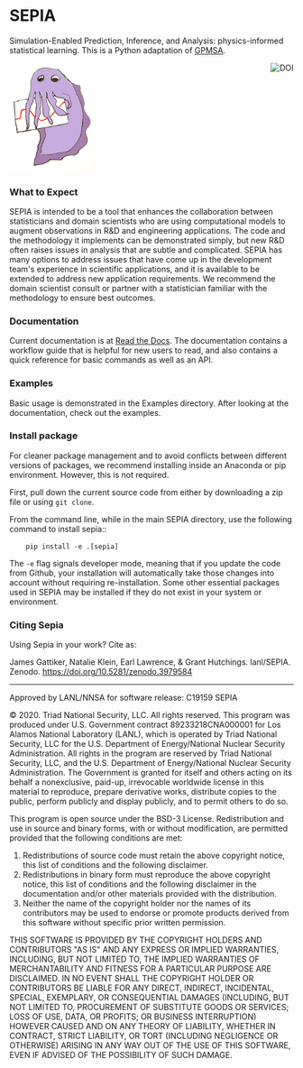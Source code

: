# SEPIA

Simulation-Enabled Prediction, Inference, and Analysis: physics-informed statistical learning.
This is a Python adaptation of [GPMSA](https://github.com/lanl/gpmsa).

<a href="https://doi.org/10.5281/zenodo.3979585"><img src="https://zenodo.org/badge/DOI/10.5281/zenodo.3979585.svg" align="right" alt="DOI"></a>

<img src="docs/sepia.png" alt="sepia cuttlefish logo" width="150"/>

### What to Expect
SEPIA is intended to be a tool that enhances the collaboration between statisticians
and domain scientists who are using computational models to augment observations in
R&D and engineering applications. The code and the methodology 
it implements can be demonstrated simply, but new R&D often raises issues in 
analysis that are subtle and complicated. SEPIA has many options to address issues 
that have come up in the development team's experience in scientific applications,
and it is available to be extended to address new application requirements. We 
recommend the domain scientist consult or partner with a statistician familiar with the
methodology to ensure best outcomes. 

### Documentation
Current documentation is at [Read the Docs](http://sepia-lanl.readthedocs.io).
The documentation contains a workflow guide that is helpful for new users to read, and also contains a quick reference for basic commands as well as an API.

### Examples
Basic usage is demonstrated in the Examples directory. 
After looking at the documentation, check out the examples.

### Install package 
For cleaner package management and to avoid conflicts between different versions of packages,
we recommend installing inside an Anaconda or pip environment.
However, this is not required.

First, pull down the current source code from either by downloading a zip file or using `git clone`.

From the command line, while in the main SEPIA directory, use the following command to install sepia::

        pip install -e .[sepia]

The `-e` flag signals developer mode, meaning that if you update the code from Github, your installation will automatically
take those changes into account without requiring re-installation.
Some other essential packages used in SEPIA may be installed if they do not exist in your system or environment.


### Citing Sepia
Using Sepia in your work? Cite as:

James Gattiker, Natalie Klein, Earl Lawrence, & Grant Hutchings.
lanl/SEPIA. Zenodo. https://doi.org/10.5281/zenodo.3979584


---

Approved by LANL/NNSA for software release: C19159 SEPIA 

© 2020. Triad National Security, LLC. All rights reserved.
This program was produced under U.S. Government contract 89233218CNA000001 for Los Alamos
National Laboratory (LANL), which is operated by Triad National Security, LLC for the U.S.
Department of Energy/National Nuclear Security Administration. All rights in the program are
reserved by Triad National Security, LLC, and the U.S. Department of Energy/National Nuclear
Security Administration. The Government is granted for itself and others acting on its behalf a
nonexclusive, paid-up, irrevocable worldwide license in this material to reproduce, prepare
derivative works, distribute copies to the public, perform publicly and display publicly, and to permit
others to do so.

This program is open source under the BSD-3 License.
Redistribution and use in source and binary forms, with or without modification, are permitted
provided that the following conditions are met:
1. Redistributions of source code must retain the above copyright notice, this list of conditions and
the following disclaimer. 
2. Redistributions in binary form must reproduce the above copyright notice, this list of conditions
and the following disclaimer in the documentation and/or other materials provided with the
distribution. 
3. Neither the name of the copyright holder nor the names of its contributors may be used to endorse
or promote products derived from this software without specific prior written permission.

THIS SOFTWARE IS PROVIDED BY THE COPYRIGHT HOLDERS AND CONTRIBUTORS "AS
IS" AND ANY EXPRESS OR IMPLIED WARRANTIES, INCLUDING, BUT NOT LIMITED TO, THE
IMPLIED WARRANTIES OF MERCHANTABILITY AND FITNESS FOR A PARTICULAR
PURPOSE ARE DISCLAIMED. IN NO EVENT SHALL THE COPYRIGHT HOLDER OR
CONTRIBUTORS BE LIABLE FOR ANY DIRECT, INDIRECT, INCIDENTAL, SPECIAL,
EXEMPLARY, OR CONSEQUENTIAL DAMAGES (INCLUDING, BUT NOT LIMITED TO,
PROCUREMENT OF SUBSTITUTE GOODS OR SERVICES; LOSS OF USE, DATA, OR PROFITS;
OR BUSINESS INTERRUPTION) HOWEVER CAUSED AND ON ANY THEORY OF LIABILITY,
WHETHER IN CONTRACT, STRICT LIABILITY, OR TORT (INCLUDING NEGLIGENCE OR
OTHERWISE) ARISING IN ANY WAY OUT OF THE USE OF THIS SOFTWARE, EVEN IF
ADVISED OF THE POSSIBILITY OF SUCH DAMAGE.

